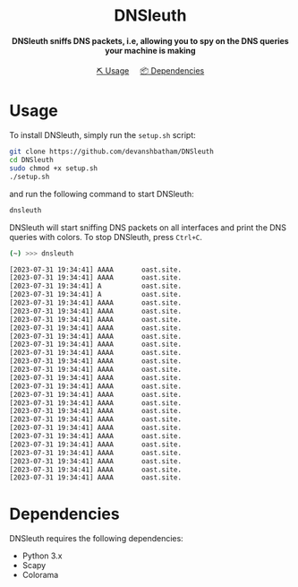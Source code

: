 <h1 align="center">
    DNSleuth
  <br>
</h1>

<h4 align="center">DNSleuth sniffs DNS packets, i.e, allowing you to spy on the DNS queries your machine is making</h4>


<p align="center">
  <a href="#usage">⛏️ Usage</a>
     &nbsp;&nbsp;&nbsp;
  <a href="#dependencies">📦 Dependencies</a>
  <br>
</p>


# Usage

To install DNSleuth, simply run the `setup.sh` script:

```sh
git clone https://github.com/devanshbatham/DNSleuth
cd DNSleuth
sudo chmod +x setup.sh
./setup.sh
```

and run the following command to start DNSleuth:

```sh
dnsleuth
```

DNSleuth will start sniffing DNS packets on all interfaces and print the DNS queries with colors. To stop DNSleuth, press `Ctrl+C`. 

```sh
(~) >>> dnsleuth                                                                                             

[2023-07-31 19:34:41] AAAA       oast.site.
[2023-07-31 19:34:41] AAAA       oast.site.
[2023-07-31 19:34:41] A          oast.site.
[2023-07-31 19:34:41] A          oast.site.
[2023-07-31 19:34:41] AAAA       oast.site.
[2023-07-31 19:34:41] AAAA       oast.site.
[2023-07-31 19:34:41] AAAA       oast.site.
[2023-07-31 19:34:41] AAAA       oast.site.
[2023-07-31 19:34:41] AAAA       oast.site.
[2023-07-31 19:34:41] AAAA       oast.site.
[2023-07-31 19:34:41] AAAA       oast.site.
[2023-07-31 19:34:41] AAAA       oast.site.
[2023-07-31 19:34:41] AAAA       oast.site.
[2023-07-31 19:34:41] AAAA       oast.site.
[2023-07-31 19:34:41] AAAA       oast.site.
[2023-07-31 19:34:41] AAAA       oast.site.
[2023-07-31 19:34:41] AAAA       oast.site.
[2023-07-31 19:34:41] AAAA       oast.site.
[2023-07-31 19:34:41] AAAA       oast.site.
[2023-07-31 19:34:41] AAAA       oast.site.
[2023-07-31 19:34:41] AAAA       oast.site.
[2023-07-31 19:34:41] AAAA       oast.site.
[2023-07-31 19:34:41] AAAA       oast.site.
[2023-07-31 19:34:41] AAAA       oast.site.
[2023-07-31 19:34:41] AAAA       oast.site.
[2023-07-31 19:34:41] AAAA       oast.site.
```

# Dependencies

DNSleuth requires the following dependencies:

* Python 3.x
* Scapy
* Colorama

